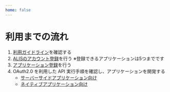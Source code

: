 ```yaml
---
home: false
---
```


# 利用までの流れ

1. [利用ガイドライン](/term/)を確認する
2. [ALISのアカウント登録](https://alis.to/)を行う ※登録できるアプリケーションは5つまでです
3. [アプリケーション登録](http://alis.to/me/settings/applications)を行う
4. OAuth2.0 を利用した API 実行手順を確認し、アプリケーションを開発する
    - [サーバーサイドアプリケーション向け](/oauth-flow/#サーバサイドアプリケーション向け)
    - [ネイティブアプリケーション向け](/oauth-flow/#ネイティブアプリケーション向け)
